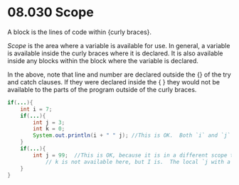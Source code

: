 # 08.030 Scope

A block is the lines of code within {curly braces}.

*Scope* is the area where a variable is available for use.  In general, a variable is available inside the curly braces where it is declared.  It is also available inside any blocks within the block where the variable is declared.

In the above, note that line and number are declared outside the {} of the try and catch clauses.  If they were declared inside the { } they would not be available to the parts of the program outside of the curly braces.  

```java
if(...){
    int i = 7;
    if(...){
        int j = 3;
        int k = 0;
        System.out.println(i + " " j); //This is OK.  Both `i` and `j` are in scope
    }
    if(...){
        int j = 99;  //This is OK, because it is in a different scope than the previous j.
            // k is not available here, but I is.  The local `j with a value of 99 is available, but not the one with a value of 3
    }    
}
```